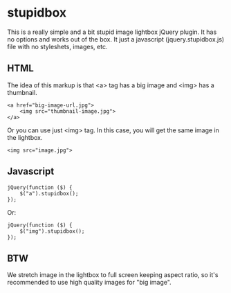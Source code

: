 # stupidbox

This is a really simple and a bit stupid image lightbox jQuery plugin. It has no options and works out of the box. It just a javascript (jquery.stupidbox.js) file with no styleshets, images, etc.

## HTML

The idea of this markup is that &lt;a&gt; tag has a big image and &lt;img&gt; has a thumbnail.

    <a href="big-image-url.jpg">
        <img src="thumbnail-image.jpg">
    </a>

Or you can use just &lt;img&gt; tag. In this case, you will get the same image in the lightbox.

    <img src="image.jpg">

## Javascript

    jQuery(function ($) {
        $("a").stupidbox();
    });

Or:

    jQuery(function ($) {
        $("img").stupidbox();
    });

## BTW

We stretch image in the lightbox to full screen keeping aspect ratio, so it's recommended to use high quality images for "big image".


